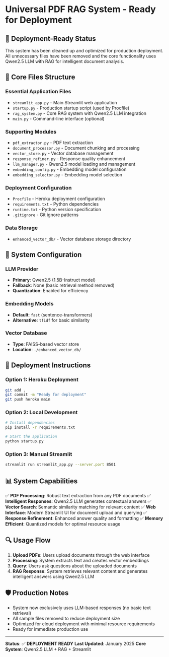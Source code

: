 # Universal PDF RAG System - Ready for Deployment

## 🚀 Deployment-Ready Status

This system has been cleaned up and optimized for production deployment. All unnecessary files have been removed and the core functionality uses Qwen2.5 LLM with RAG for intelligent document analysis.

## 📁 Core Files Structure

### Essential Application Files
- `streamlit_app.py` - Main Streamlit web application
- `startup.py` - Production startup script (used by Procfile)
- `rag_system.py` - Core RAG system with Qwen2.5 LLM integration
- `main.py` - Command-line interface (optional)

### Supporting Modules
- `pdf_extractor.py` - PDF text extraction
- `document_processor.py` - Document chunking and processing
- `vector_store.py` - Vector database management
- `response_refiner.py` - Response quality enhancement
- `llm_manager.py` - Qwen2.5 model loading and management
- `embedding_config.py` - Embedding model configuration
- `embedding_selector.py` - Embedding model selection

### Deployment Configuration
- `Procfile` - Heroku deployment configuration
- `requirements.txt` - Python dependencies
- `runtime.txt` - Python version specification
- `.gitignore` - Git ignore patterns

### Data Storage
- `enhanced_vector_db/` - Vector database storage directory

## 🔧 System Configuration

### LLM Provider
- **Primary**: Qwen2.5 (1.5B-Instruct model)
- **Fallback**: None (basic retrieval method removed)
- **Quantization**: Enabled for efficiency

### Embedding Models
- **Default**: `fast` (sentence-transformers)
- **Alternative**: `tfidf` for basic similarity

### Vector Database
- **Type**: FAISS-based vector store
- **Location**: `./enhanced_vector_db/`

## 🚀 Deployment Instructions

### Option 1: Heroku Deployment
```bash
git add .
git commit -m "Ready for deployment"
git push heroku main
```

### Option 2: Local Development
```bash
# Install dependencies
pip install -r requirements.txt

# Start the application
python startup.py
```

### Option 3: Manual Streamlit
```bash
streamlit run streamlit_app.py --server.port 8501
```

## 📊 System Capabilities

✅ **PDF Processing**: Robust text extraction from any PDF documents
✅ **Intelligent Responses**: Qwen2.5 LLM generates contextual answers
✅ **Vector Search**: Semantic similarity matching for relevant content
✅ **Web Interface**: Modern Streamlit UI for document upload and querying
✅ **Response Refinement**: Enhanced answer quality and formatting
✅ **Memory Efficient**: Quantized models for optimal resource usage

## 🔍 Usage Flow

1. **Upload PDFs**: Users upload documents through the web interface
2. **Processing**: System extracts text and creates vector embeddings
3. **Query**: Users ask questions about the uploaded documents
4. **RAG Response**: System retrieves relevant content and generates intelligent answers using Qwen2.5 LLM

## 🛡️ Production Notes

- System now exclusively uses LLM-based responses (no basic text retrieval)
- All sample files removed to reduce deployment size
- Optimized for cloud deployment with minimal resource requirements
- Ready for immediate production use

---

**Status**: ✅ **DEPLOYMENT READY**
**Last Updated**: January 2025
**Core System**: Qwen2.5 LLM + RAG + Streamlit 
